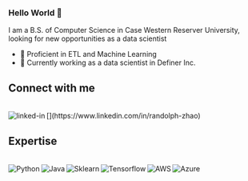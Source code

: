 ### Hello World 👋
I am a B.S. of Computer Science in Case Western Reserver University, looking for new opportunities as a data scientist
- 🔭 Proficient in ETL and Machine Learning
- 🌱 Currently working as a data scientist in Definer Inc.

## Connect with me
<br>
[<img align="left" alt="linked-in" 
    src="https://img.shields.io/badge/linkedin-%230077B5.svg?&style=for-the-badge&logo=linkedin&logoColor=white" />](https://www.linkedin.com/in/randolph-zhao)
<br>

## Expertise
<br>
<img align="left" alt="Python" 
    src="https://img.shields.io/badge/Python-%23232F3E?logo=Python&logoColor=white&style=for-the-badge"/>
<img align="left" alt="Java" 
    src="https://img.shields.io/badge/Java-%23232F3E?logo=Java&logoColor=white&style=for-the-badge/">
<img align="left" alt="Sklearn" 
    src="https://img.shields.io/badge/Sklearn-%23232F3E?logo=Sklearn&logoColor=white&style=for-the-badge"/>
<img align="left" alt="Tensorflow" 
    src="https://img.shields.io/badge/Tensorflow-%23232F3E?logo=Tensorflow&logoColor=white&style=for-the-badge"/>
<img align="left" alt="AWS" 
    src="https://img.shields.io/badge/Amazon%20AWS-%23232F3E?logo=amazon-aws&logoColor=white&style=for-the-badge" />
<img align="left" alt="Azure" 
    src="https://img.shields.io/badge/postgres-%23316192.svg?&style=for-the-badge&logo=postgresql&logoColor=white" />
<br>